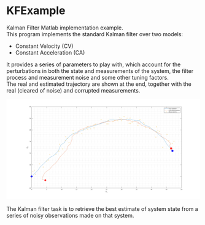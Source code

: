 # KFExample
Kalman Filter Matlab implementation example.  
This program implements the standard Kalman filter over two models:
- Constant Velocity (CV)
- Constant Acceleration (CA)

It provides a series of parameters to play with, which account for the perturbations in both the state and measurements of the system, the filter process and measurement noise and some other tuning factors.  
The real and estimated trajectory are shown at the end, together with the real (cleared of noise) and corrupted measurements.

![alt text](example.png)

The Kalman filter task is to retrieve the best estimate of system state from a series of noisy observations made on that system.
